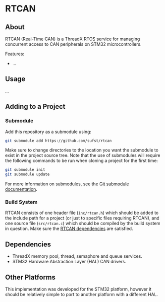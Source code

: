 # RTCAN

## About

RTCAN (Real-Time CAN) is a ThreadX RTOS service for managing concurrent access 
to CAN peripherals on STM32 microcontrollers.

Features:
- ...

## Usage

...

## Adding to a Project

### Submodule

Add this repository as a submodule using:

```sh
git submodule add https://github.com/sufst/rtcan
```

Make sure to change directories to the location you want the submodule to exist
in the project source tree. Note that the use of submodules will require the 
following commands to be run when cloning a project for the first time:

```sh
git submodule init
git submodule update
```

For more information on submodules, see the [Git submodule documentation](https://git-scm.com/book/en/v2/Git-Tools-Submodules).

### Build System

RTCAN consists of one header file (`inc/rtcan.h`) which should be added to the
include path for a project (or just to specific files requiring RTCAN), 
and one source file (`src/rtcan.c`) which should be compiled by the build system
in question. Make sure the [RTCAN dependencies](#dependencies) are satisfied.

## Dependencies

- ThreadX memory pool, thread, semaphore and queue services.
- STM32 Hardware Abstraction Layer (HAL) CAN drivers.

## Other Platforms

This implementation was developed for the STM32 platform, however it should be
relatively simple to port to another platform with a different HAL.
